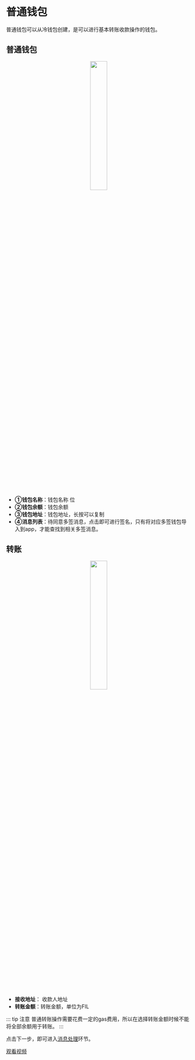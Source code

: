 # 普通钱包

普通钱包可以从冷钱包创建，是可以进行基本转账收款操作的钱包。

## 普通钱包

<div style="text-align:center;">
<img src="/assets/img/Snipaste_2021-12-07_17-14-12.png" width="30%"/>
</div>

- **①钱包名称**：钱包名称
位
- **②钱包余额**：钱包余额
- **③钱包地址**：钱包地址，长按可以复制
- **④消息列表**：待同意多签消息，点击即可进行签名，只有将对应多签钱包导入到app，才能查找到相关多签消息。

## 转账

<div style="text-align:center;">
<img src="/assets/img/Snipaste_2021-12-07_16-10-33.png" width="30%"/>
</div>

- **接收地址**： 收款人地址
- **转账金额**：转账金额，单位为FIL

::: tip 注意
普通转账操作需要花费一定的gas费用，所以在选择转账金额时候不能将全部余额用于转账。
:::

点击下一步，即可进入[消息处理](../guide/basic.md#消息处理)环节。

[观看视频](use_send.md)
